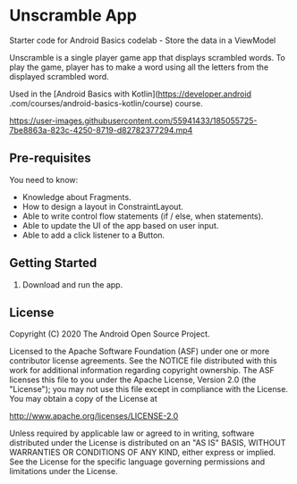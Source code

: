 Unscramble App
===================================

Starter code for Android Basics codelab - Store the data in a ViewModel

Unscramble is  a single player game app that displays scrambled words. To play the game, player has
to make a word using all the letters from the displayed scrambled word.

Used in the [Android Basics with Kotlin](https://developer.android
.com/courses/android-basics-kotlin/course) course.



https://user-images.githubusercontent.com/55941433/185055725-7be8863a-823c-4250-8719-d82782377294.mp4



Pre-requisites
--------------

You need to know:
- Knowledge about Fragments.
- How to design a layout in ConstraintLayout.
- Able to write control flow statements (if / else, when statements).
- Able to update the UI of the app based on user input.
- Able to add a click listener to a Button.


Getting Started
---------------

1. Download and run the app.

License
-------

Copyright (C) 2020 The Android Open Source Project.

Licensed to the Apache Software Foundation (ASF) under one or more contributor
license agreements.  See the NOTICE file distributed with this work for
additional information regarding copyright ownership.  The ASF licenses this
file to you under the Apache License, Version 2.0 (the "License"); you may not
use this file except in compliance with the License.  You may obtain a copy of
the License at

  http://www.apache.org/licenses/LICENSE-2.0

Unless required by applicable law or agreed to in writing, software
distributed under the License is distributed on an "AS IS" BASIS, WITHOUT
WARRANTIES OR CONDITIONS OF ANY KIND, either express or implied.  See the
License for the specific language governing permissions and limitations under
the License.

